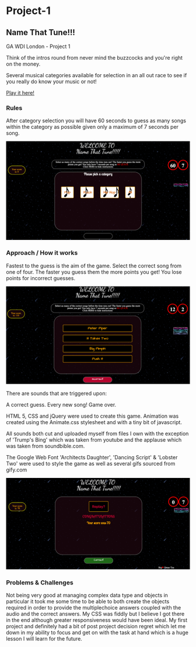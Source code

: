 # Project-1

## Name That Tune!!!

GA WDI London - Project 1

Think of the intros round from never mind the buzzcocks and you're right on the money.

Several musical categories available for selection in an all out race to see if you really do know your music or not!

[Play it here!](https://cryptic-hamlet-93856.herokuapp.com/)

### Rules

After category selection you will have 60 seconds to guess as many songs within the category as possible given only a maximum of 7 seconds per song. 

![](./images/ntt_categories.png)


### Approach / How it works

Fastest to the guess is the aim of the game. Select the correct song from one of four. The faster you guess them the more points you get! You lose points for incorrect guesses.

![](./images/ntt_choose.png)

There are sounds that are triggered upon:

A correct guess.
Every new song!
Game over.


HTML 5, CSS and jQuery were used to create this game.
Animation was created using the Animate.css stylesheet and with a tiny bit of javascript.

All sounds both cut and uploaded myself from files I own with the exception of 'Trump's Bing' which was  taken from youtube and the applause which was taken from soundbible.com.

The Google Web Font 'Architects Daughter', 'Dancing Script' & 'Lobster Two' were used to style the game as well as several gifs sourced from gify.com

![](./images/again.png)



### Problems & Challenges

Not being very good at managing complex data type and objects in particular it took me some time to be able to both create the objects required in order to provide the multiplechoice answers coupled with the audio and the correct answers. My CSS was fiddly but I believe I got there in the end although greater responsiveness would have been ideal. My first project and definitely had a bit of post project decision regret which let me down in my ability to focus and get on with the task at hand which is a huge lesson I will learn for the future.
